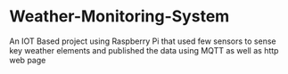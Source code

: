 # Weather-Monitoring-System
An IOT Based project using Raspberry Pi that used few sensors to sense key weather elements and published the data using MQTT as well as http web page
